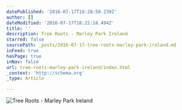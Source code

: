 ```yaml
---
datePublished: '2016-07-17T18:28:50.239Z'
author: []
dateModified: '2016-07-17T18:22:18.494Z'
title: ''
description: Tree Roots - Marley Park Ireland
starred: false
sourcePath: _posts/2016-07-17-tree-roots-marley-park-ireland.md
inFeed: true
hasPage: true
inNav: false
url: tree-roots-marley-park-ireland/index.html
_context: 'http://schema.org'
_type: Article

---
```

![Tree Roots - Marley Park Ireland](https://the-grid-user-content.s3-us-west-2.amazonaws.com/14aa577a-eb52-4eca-a5d6-b4a4c579b268.jpg)